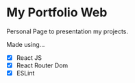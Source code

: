 # My Portfolio Web
Personal Page to presentation my projects.

Made using...

- [x] React JS
- [x] React Router Dom
- [x] ESLint
